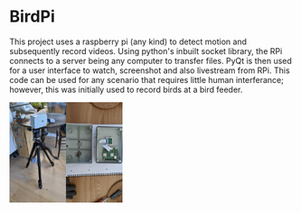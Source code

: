 # BirdPi
This project uses a raspberry pi (any kind) to detect motion and subsequently record videos.  Using python's inbuilt socket library, the RPi connects to a server being any computer to transfer files.  PyQt is then used for a user interface to watch, screenshot and also livestream from RPi.  This code can be used for any scenario that requires little human interferance; however, this was initially used to record birds at a bird feeder. 

<img src="images/1.jpg" width="100"><img src="images/2.jpg" width="100">
